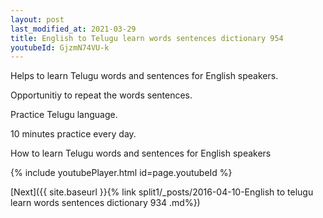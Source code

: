 ```yaml
---
layout: post
last_modified_at: 2021-03-29
title: English to Telugu learn words sentences dictionary 954 
youtubeId: GjzmN74VU-k
---
```

 
 
Helps to learn Telugu words and sentences for English speakers.

Opportunitiy to repeat the words sentences. 

Practice Telugu language. 
 
10 minutes practice every day. 
 
How to learn Telugu words and sentences for English speakers 
 
{% include youtubePlayer.html id=page.youtubeId %}
 
 
[Next]({{ site.baseurl }}{% link  split1/_posts/2016-04-10-English to telugu learn words sentences dictionary 934 .md%})
 

